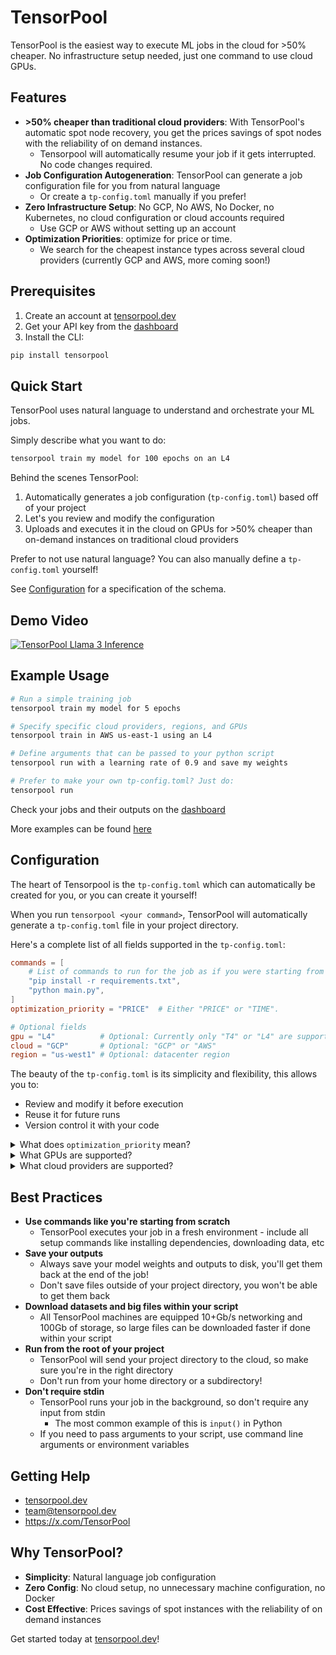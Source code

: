 # TensorPool

TensorPool is the easiest way to execute ML jobs in the cloud for >50% cheaper. No infrastructure setup needed, just one command to use cloud GPUs.

## Features
- **>50% cheaper than traditional cloud providers**: With TensorPool's automatic spot node recovery, you get the prices savings of spot nodes with the reliability of on demand instances.
  - Tensorpool will automatically resume your job if it gets interrupted. No code changes required.
- **Job Configuration Autogeneration**: TensorPool can generate a job configuration file for you from natural language
  - Or create a `tp-config.toml` manually if you prefer!
- **Zero Infrastructure Setup**: No GCP, No AWS, No Docker, no Kubernetes, no cloud configuration or cloud accounts required
  - Use GCP or AWS without setting up an account
- **Optimization Priorities**: optimize for price or time.
  - We search for the cheapest instance types across several cloud providers (currently GCP and AWS, more coming soon!)

## Prerequisites
1. Create an account at [tensorpool.dev](https://tensorpool.dev)
2. Get your API key from the [dashboard](https://tensorpool.dev/dashboard)
3. Install the CLI:
```bash
pip install tensorpool
```

## Quick Start
TensorPool uses natural language to understand and orchestrate your ML jobs.

Simply describe what you want to do:
```bash
tensorpool train my model for 100 epochs on an L4
```

Behind the scenes TensorPool:
1. Automatically generates a job configuration (`tp-config.toml`) based off of your project
2. Let's you review and modify the configuration
3. Uploads and executes it in the cloud on GPUs for >50% cheaper than on-demand instances on traditional cloud providers

Prefer to not use natural language? You can also manually define a `tp-config.toml` yourself!

See [Configuration](#configuration) for a specification of the schema.

## Demo Video
[![TensorPool Llama 3 Inference](https://img.youtube.com/vi/QM6LHB-nLsE/0.jpg)](https://www.youtube.com/watch?v=QM6LHB-nLsE)

## Example Usage

```bash
# Run a simple training job
tensorpool train my model for 5 epochs
```
```bash
# Specify specific cloud providers, regions, and GPUs
tensorpool train in AWS us-east-1 using an L4
```
```bash
# Define arguments that can be passed to your python script
tensorpool run with a learning rate of 0.9 and save my weights
```
```bash
# Prefer to make your own tp-config.toml? Just do:
tensorpool run
```
Check your jobs and their outputs on the [dashboard](https://tensorpool.dev/dashboard)

More examples can be found [here](https://github.com/tensorpool/tensorpool/tree/main/examples/mnist)

## Configuration

The heart of Tensorpool is the `tp-config.toml` which can automatically be created for you, or you can create it yourself!

When you run `tensorpool <your command>`, TensorPool will automatically generate a `tp-config.toml` file in your project directory.

Here's a complete list of all fields supported in the `tp-config.toml`:
```toml
commands = [
    # List of commands to run for the job as if you were starting from a fresh virtual environment
    "pip install -r requirements.txt",
    "python main.py",
]
optimization_priority = "PRICE"  # Either "PRICE" or "TIME".

# Optional fields
gpu = "L4"          # Optional: Currently only "T4" or "L4" are supported (more GPUs coming soon!)
cloud = "GCP"       # Optional: "GCP" or "AWS"
region = "us-west1" # Optional: datacenter region
```

The beauty of the `tp-config.toml` is its simplicity and flexibility, this allows you to:
- Review and modify it before execution
- Reuse it for future runs
- Version control it with your code

<details>
<summary>What does <code>optimization_priority</code> mean?</summary>
<br>

`optimization_priority = "PRICE"` means that TensorPool will search for the cheapest instance types across all cloud providers.

`optimization_priority = "TIME"` means that TensorPool will search for the fastest instance types (best GPU) across all cloud providers.

`cloud` or `region` can be specified to limit the search to a specific cloud provider or region.
</details>

<details>
<summary>What GPUs are supported?</summary>
<br>
Currently T4s and L4s are supported. More GPUs are coming soon!
</details>

<details>
<summary>What cloud providers are supported?</summary>
<br>
Currently GCP and AWS are supported. More cloud providers are coming soon!
</details>

## Best Practices
- **Use commands like you're starting from scratch**
  - TensorPool executes your job in a fresh environment - include all setup commands like installing dependencies, downloading data, etc
- **Save your outputs**
  - Always save your model weights and outputs to disk, you'll get them back at the end of the job!
  - Don't save files outside of your project directory, you won't be able to get them back
- **Download datasets and big files within your script**
  - All TensorPool machines are equipped 10+Gb/s networking and 100Gb of storage, so large files can be downloaded faster if done within your script
- **Run from the root of your project**
  - TensorPool will send your project directory to the cloud, so make sure you're in the right directory
  - Don't run from your home directory or a subdirectory!
- **Don't require stdin**
  - TensorPool runs your job in the background, so don't require any input from stdin
    - The most common example of this is `input()` in Python
  - If you need to pass arguments to your script, use command line arguments or environment variables

## Getting Help
- [tensorpool.dev](https://tensorpool.dev)
- team@tensorpool.dev
- https://x.com/TensorPool

## Why TensorPool?
- **Simplicity**: Natural language job configuration
- **Zero Config**: No cloud setup, no unnecessary machine configuration, no Docker
- **Cost Effective**: Prices savings of spot instances with the reliability of on demand instances

Get started today at [tensorpool.dev](https://tensorpool.dev)!
